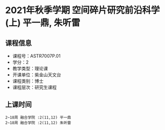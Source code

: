 # 2021年秋季学期 空间碎片研究前沿科学(上) 平一鼎, 朱听雷






## 课程信息

- 课程号：ASTR7007P.01
- 学分：2
- 教学类型：理论课
- 开课单位：紫金山天文台
- 课程类别：博士
- 课程层次：研究生课程

## 上课时间

```
2~18周 融合学院 :2(11,12) 平一鼎
2~18周 融合学院 :2(11,12) 朱听雷
```

